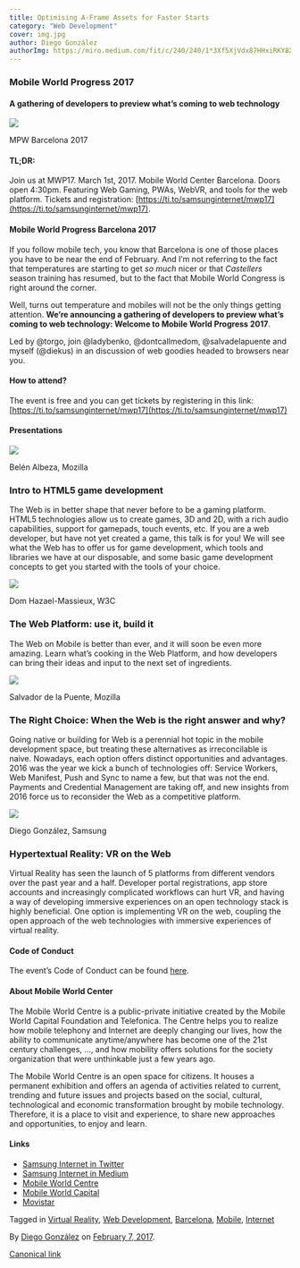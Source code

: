 ```yaml
---
title: Optimising A-Frame Assets for Faster Starts
category: "Web Development"
cover: img.jpg
author: Diego González
authorImg: https://miro.medium.com/fit/c/240/240/1*3Xf5XjVdx87HHxiRKY8X1Q.jpeg
---
```


### Mobile World Progress 2017

#### A gathering of developers to preview what’s coming to web technology

![](https://cdn-images-1.medium.com/max/800/1*dmMKP5xU_3bM0AOm4PhxIQ.png)

MPW Barcelona 2017

#### TL;DR:

Join us at MWP17. March 1st, 2017. Mobile World Center Barcelona. Doors open 4:30pm. Featuring Web Gaming, PWAs, WebVR, and tools for the web platform. Tickets and registration: [https://ti.to/samsunginternet/mwp17](https://ti.to/samsunginternet/mwp17).

#### Mobile World Progress Barcelona 2017

If you follow mobile tech, you know that Barcelona is one of those places you have to be near the end of February. And I’m not referring to the fact that temperatures are starting to get _so much_ nicer or that _Castellers_ season training has resumed, but to the fact that Mobile World Congress is right around the corner.

Well, turns out temperature and mobiles will not be the only things getting attention. **We’re announcing a gathering of developers to preview what’s coming to web technology: Welcome to Mobile World Progress 2017**.

Led by @torgo, join @ladybenko, @dontcallmedom, @salvadelapuente and myself (@diekus) in an discussion of web goodies headed to browsers near you.

#### How to attend?

The event is free and you can get tickets by registering in this link: [https://ti.to/samsunginternet/mwp17](https://ti.to/samsunginternet/mwp17)

#### Presentations

![](https://cdn-images-1.medium.com/max/600/1*G6f39rcyLVWT8gwb6c3JLA.png)

Belén Albeza, Mozilla

### Intro to HTML5 game development

The Web is in better shape that never before to be a gaming platform.  
HTML5 technologies allow us to create games, 3D and 2D, with a rich audio capabilities, support for gamepads, touch events, etc. If you are a web developer, but have not yet created a game, this talk is for you! We will see what the Web has to offer us for game development, which tools and libraries we have at our disposable, and some basic game development concepts to get you started with the tools of your choice.

![](https://cdn-images-1.medium.com/max/600/1*g2SDjnq2hWliz-xHLZ2Ykg.jpeg)

Dom Hazael-Massieux, W3C

### The Web Platform: use it, build it

The Web on Mobile is better than ever, and it will soon be even more amazing. Learn what’s cooking in the Web Platform, and how developers can bring their ideas and input to the next set of ingredients.

![](https://cdn-images-1.medium.com/max/600/1*vWwWQBr4kgx4Ov9SXYJB6w.png)

Salvador de la Puente, Mozilla

### The Right Choice: When the Web is the right answer and why?

Going native or building for Web is a perennial hot topic in the mobile development space, but treating these alternatives as irreconcilable is naive. Nowadays, each option offers distinct opportunities and advantages. 2016 was the year we kick a bunch of technologies off: Service Workers, Web Manifest, Push and Sync to name a few, but that was not the end. Payments and Credential Management are taking off, and new insights from 2016 force us to reconsider the Web as a competitive platform.

![](https://cdn-images-1.medium.com/max/600/1*KcnO_IhWCYrMhTEiX65PJw.png)

Diego González, Samsung

### Hypertextual Reality: VR on the Web

Virtual Reality has seen the launch of 5 platforms from different vendors over the past year and a half. Developer portal registrations, app store accounts and increasingly complicated workflows can hurt VR, and having a way of developing immersive experiences on an open technology stack is highly beneficial. One option is implementing VR on the web, coupling the open approach of the web technologies with immersive experiences of virtual reality.

#### Code of Conduct

The event’s Code of Conduct can be found [here](http://confcodeofconduct.com/).

#### About Mobile World Center

The Mobile World Centre is a public-private initiative created by the Mobile World Capital Foundation and Telefonica. The Centre helps you to realize how mobile telephony and Internet are deeply changing our lives, how the ability to communicate anytime/anywhere has become one of the 21st century challenges, …, and how mobility offers solutions for the society organization that were unthinkable just a few years ago.

The Mobile World Centre is an open space for citizens. It houses a permanent exhibition and offers an agenda of activities related to current, trending and future issues and projects based on the social, cultural, technological and economic transformation brought by mobile technology. Therefore, it is a place to visit and experience, to share new approaches and opportunities, to enjoy and learn.

#### Links

*   [Samsung Internet in Twitter](https://twitter.com/samsunginternet)
*   [Samsung Internet in Medium](https://medium.com/samsung-internet-dev)
*   [Mobile World Centre](https://www.mobileworldcentre.com/)
*   [Mobile World Capital](http://mobileworldcapital.com/)
*   [Movistar](https://www.movistar.com/es/)

Tagged in [Virtual Reality](https://medium.com/tag/virtual-reality), [Web Development](https://medium.com/tag/web-development), [Barcelona](https://medium.com/tag/barcelona), [Mobile](https://medium.com/tag/mobile), [Internet](https://medium.com/tag/internet)

By [Diego González](https://medium.com/@diekus) on [February 7, 2017](https://medium.com/p/a1d7ccf71cb4).

[Canonical link](https://medium.com/@diekus/mobile-world-progress-2017-a1d7ccf71cb4)